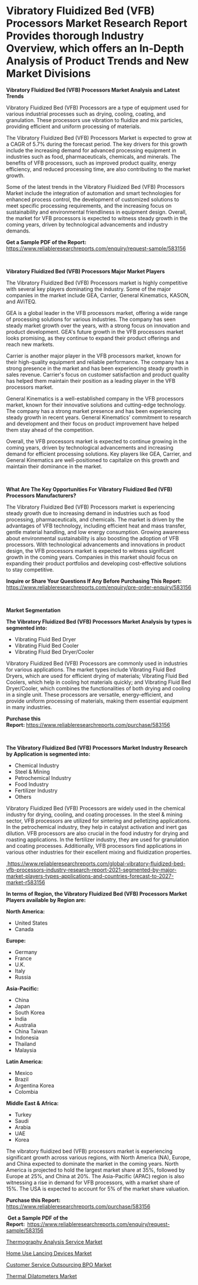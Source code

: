 <p><h1>Vibratory Fluidized Bed (VFB) Processors Market Research Report Provides thorough Industry Overview, which offers an In-Depth Analysis of Product Trends and New Market Divisions</h1></p><p><strong>Vibratory Fluidized Bed (VFB) Processors Market Analysis and Latest Trends</strong></p>
<p><p>Vibratory Fluidized Bed (VFB) Processors are a type of equipment used for various industrial processes such as drying, cooling, coating, and granulation. These processors use vibration to fluidize and mix particles, providing efficient and uniform processing of materials.</p><p>The Vibratory Fluidized Bed (VFB) Processors Market is expected to grow at a CAGR of 5.7% during the forecast period. The key drivers for this growth include the increasing demand for advanced processing equipment in industries such as food, pharmaceuticals, chemicals, and minerals. The benefits of VFB processors, such as improved product quality, energy efficiency, and reduced processing time, are also contributing to the market growth.</p><p>Some of the latest trends in the Vibratory Fluidized Bed (VFB) Processors Market include the integration of automation and smart technologies for enhanced process control, the development of customized solutions to meet specific processing requirements, and the increasing focus on sustainability and environmental friendliness in equipment design. Overall, the market for VFB processors is expected to witness steady growth in the coming years, driven by technological advancements and industry demands.</p></p>
<p><strong>Get a Sample PDF of the Report:&nbsp;</strong> <a href="https://www.reliableresearchreports.com/enquiry/request-sample/583156">https://www.reliableresearchreports.com/enquiry/request-sample/583156</a></p>
<p>&nbsp;</p>
<p><strong>Vibratory Fluidized Bed (VFB) Processors Major Market Players</strong></p>
<p><p>The Vibratory Fluidized Bed (VFB) Processors market is highly competitive with several key players dominating the industry. Some of the major companies in the market include GEA, Carrier, General Kinematics, KASON, and AViTEQ.</p><p>GEA is a global leader in the VFB processors market, offering a wide range of processing solutions for various industries. The company has seen steady market growth over the years, with a strong focus on innovation and product development. GEA's future growth in the VFB processors market looks promising, as they continue to expand their product offerings and reach new markets.</p><p>Carrier is another major player in the VFB processors market, known for their high-quality equipment and reliable performance. The company has a strong presence in the market and has been experiencing steady growth in sales revenue. Carrier's focus on customer satisfaction and product quality has helped them maintain their position as a leading player in the VFB processors market.</p><p>General Kinematics is a well-established company in the VFB processors market, known for their innovative solutions and cutting-edge technology. The company has a strong market presence and has been experiencing steady growth in recent years. General Kinematics' commitment to research and development and their focus on product improvement have helped them stay ahead of the competition.</p><p>Overall, the VFB processors market is expected to continue growing in the coming years, driven by technological advancements and increasing demand for efficient processing solutions. Key players like GEA, Carrier, and General Kinematics are well-positioned to capitalize on this growth and maintain their dominance in the market.</p></p>
<p>&nbsp;</p>
<p><strong>What Are The Key Opportunities For Vibratory Fluidized Bed (VFB) Processors Manufacturers?</strong></p>
<p><p>The Vibratory Fluidized Bed (VFB) Processors market is experiencing steady growth due to increasing demand in industries such as food processing, pharmaceuticals, and chemicals. The market is driven by the advantages of VFB technology, including efficient heat and mass transfer, gentle material handling, and low energy consumption. Growing awareness about environmental sustainability is also boosting the adoption of VFB processors. With technological advancements and innovations in product design, the VFB processors market is expected to witness significant growth in the coming years. Companies in this market should focus on expanding their product portfolios and developing cost-effective solutions to stay competitive.</p></p>
<p><strong>Inquire or Share Your Questions If Any Before Purchasing This Report:</strong> <a href="https://www.reliableresearchreports.com/enquiry/pre-order-enquiry/583156">https://www.reliableresearchreports.com/enquiry/pre-order-enquiry/583156</a></p>
<p>&nbsp;</p>
<p><strong>Market Segmentation</strong></p>
<p><strong>The Vibratory Fluidized Bed (VFB) Processors Market Analysis by types is segmented into:</strong></p>
<p><ul><li>Vibrating Fluid Bed Dryer</li><li>Vibrating Fluid Bed Cooler</li><li>Vibrating Fluid Bed Dryer/Cooler</li></ul></p>
<p><p>Vibratory Fluidized Bed (VFB) Processors are commonly used in industries for various applications. The market types include Vibrating Fluid Bed Dryers, which are used for efficient drying of materials; Vibrating Fluid Bed Coolers, which help in cooling hot materials quickly; and Vibrating Fluid Bed Dryer/Cooler, which combines the functionalities of both drying and cooling in a single unit. These processors are versatile, energy-efficient, and provide uniform processing of materials, making them essential equipment in many industries.</p></p>
<p><strong>Purchase this Report:&nbsp;</strong><a href="https://www.reliableresearchreports.com/purchase/583156">https://www.reliableresearchreports.com/purchase/583156</a></p>
<p>&nbsp;</p>
<p><strong>The Vibratory Fluidized Bed (VFB) Processors Market Industry Research by Application is segmented into:</strong></p>
<p><ul><li>Chemical Industry</li><li>Steel & Mining</li><li>Petrochemical Industry</li><li>Food Industry</li><li>Fertilizer Industry</li><li>Others</li></ul></p>
<p><p>Vibratory Fluidized Bed (VFB) Processors are widely used in the chemical industry for drying, cooling, and coating processes. In the steel & mining sector, VFB processors are utilized for sintering and pelletizing applications. In the petrochemical industry, they help in catalyst activation and inert gas dilution. VFB processors are also crucial in the food industry for drying and roasting applications. In the fertilizer industry, they are used for granulation and coating processes. Additionally, VFB processors find applications in various other industries for their excellent mixing and fluidization properties.</p></p>
<p><a href="https://www.reliableresearchreports.com/global-vibratory-fluidized-bed-vfb-processors-industry-research-report-2021-segmented-by-major-market-players-types-applications-and-countries-forecast-to-2027-market-r583156">&nbsp;https://www.reliableresearchreports.com/global-vibratory-fluidized-bed-vfb-processors-industry-research-report-2021-segmented-by-major-market-players-types-applications-and-countries-forecast-to-2027-market-r583156</a></p>
<p><strong>In terms of Region, the Vibratory Fluidized Bed (VFB) Processors Market Players available by Region are:</strong></p>
<p>
    <p> <strong> North America: </strong>
        <ul>
            <li>United States</li>
            <li>Canada</li>
        </ul>
        </p> 
    <p> <strong> Europe: </strong>
        <ul>
            <li>Germany</li>
            <li>France</li>
            <li>U.K.</li>
            <li>Italy</li>
            <li>Russia</li>
        </ul>
        </p> 
    <p> <strong> Asia-Pacific: </strong>
        <ul>
            <li>China</li>
            <li>Japan</li>
            <li>South Korea</li>
            <li>India</li>
            <li>Australia</li>
            <li>China Taiwan</li>
            <li>Indonesia</li>
            <li>Thailand</li>
            <li>Malaysia</li>
        </ul>
        </p> 
    <p> <strong> Latin America: </strong>
        <ul>
            <li>Mexico</li>
            <li>Brazil</li>
            <li>Argentina Korea</li>
            <li>Colombia</li>
        </ul>
        </p> 
    <p> <strong> Middle East & Africa: </strong>
        <ul>
            <li>Turkey</li>
            <li>Saudi</li>
            <li>Arabia</li>
            <li>UAE</li>
            <li>Korea</li>
        </ul>
    </p>
    </p>
<p><p>The vibratory fluidized bed (VFB) processors market is experiencing significant growth across various regions, with North America (NA), Europe, and China expected to dominate the market in the coming years. North America is projected to hold the largest market share at 35%, followed by Europe at 25%, and China at 20%. The Asia-Pacific (APAC) region is also witnessing a rise in demand for VFB processors, with a market share of 15%. The USA is expected to account for 5% of the market share valuation.</p></p>
<p><strong>Purchase this Report: </strong><a href="https://www.reliableresearchreports.com/purchase/583156">https://www.reliableresearchreports.com/purchase/583156</a></p>
<p>&nbsp;<strong>Get a Sample PDF of the Report:&nbsp;&nbsp;</strong><a href="https://www.reliableresearchreports.com/enquiry/request-sample/583156">https://www.reliableresearchreports.com/enquiry/request-sample/583156</a></p>
<p><strong></strong></p>
<p><p><a href="https://medium.com/@alexander.bell98078/thermography-analysis-service-market-investigation-industry-evolution-and-forecast-till-2031-4c764f8543b2">Thermography Analysis Service Market</a></p><p><a href="https://github.com/kmatchooka/Market-Research-Report-List-1/blob/main/home-use-lancing-devices-market.md">Home Use Lancing Devices Market</a></p><p><a href="https://medium.com/@kathleenjacksond65/customer-service-outsourcing-bpo-market-forecast-global-market-trends-and-analysis-from-2024-to-8a1cf1ffc917">Customer Service Outsourcing BPO Market</a></p><p><a href="https://github.com/zmnbyevx75/Market-Research-Report-List-1/blob/main/thermal-dilatometers-market.md">Thermal Dilatometers Market</a></p></p>